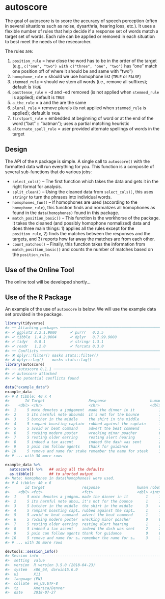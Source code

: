 <!-- README.md is generated from README.Rmd. Please edit that file -->
autoscore
=========

The goal of autoscore is to score the accuracy of speech perception
(often in several situations such as noise, dysarthria, hearing loss,
etc.). It uses a flexible number of rules that help decide if a response
set of words match a target set of words. Each rule can be applied or
removed in each situation to best meet the needs of the reseearcher.

The rules are:

1.  `position_rule` = how close the word has to be in the order of the
    target (e.g., `c("one", "two") with c("three", "one", "two")` has
    “one” match one position off of where it should be and same with
    “two”)
2.  `homophone_rule` = should we use homophone list (`TRUE` or `FALSE`)
3.  `stemmed_rule` = should we stem all words (i.e., remove all
    suffixes); default is `TRUE`
4.  `pasttense_rule` = -d and -ed removed (is not applied when
    `stemmed_rule` is applied); default is `TRUE`
5.  `a_the_rule` = a and the are the same
6.  `plural_rule` = remove plurals (is not applied when `stemmed_rule`
    is applied); default is `TRUE`
7.  `firstpart_rule` = embedded at beginning of word or at the end of
    the word (“bat” :: “batman”); uses a partial matching heuristic
8.  `alternate_spell_rule` = user provided alternate spellings of words
    in the target

Design
------

The API of the `R` package is simple. A single call to `autoscore()`
with the formatted data will run everything for you. This function is a
composite of several sub-functions that do various jobs:

-   `select_cols()` – The first function which takes the data and gets
    it in the right format for analysis.
-   `split_clean()` – Using the cleaned data from `select_cols()`, this
    uses `stringr` to turn the phrases into individual words.
-   `homophones_fun()` – If homophones are used (according to the
    `homophone_rule`), this function finds and normalizes all homophones
    as found in the `data(homophones)` found in this package.
-   `match_position_basic()` – This function is the workhorse of the
    package. It takes the cleaned (and possibly homophone normalized)
    data and does three main things: 1) applies all the rules except for
    the `position_rule`, 2) finds the matches between the responses and
    the targets, and 3) reports how far away the matches are from each
    other.
-   `count_matches()` – Finally, this function takes the information
    from `match_position_basic()` and counts the number of matches based
    on the `position_rule`.

Use of the Online Tool
----------------------

The online tool will be developed shortly…

Use of the R Package
--------------------

An example of the use of `autoscore` is below. We will use the example
data set provided in the package.

``` r
library(tidyverse)
#> ── Attaching packages ────────────────────────────────────────────────────────────────────────────────────────────────────── tidyverse 1.2.1.9000 ──
#> ✔ ggplot2 2.2.1.9000      ✔ purrr   0.2.5      
#> ✔ tibble  1.4.2.9004      ✔ dplyr   0.7.99.9000
#> ✔ tidyr   0.8.1           ✔ stringr 1.3.1      
#> ✔ readr   1.2.0           ✔ forcats 0.3.0
#> ── Conflicts ────────────────────────────────────────────────────────────────────────────────────────────────────────────── tidyverse_conflicts() ──
#> ✖ dplyr::filter() masks stats::filter()
#> ✖ dplyr::lag()    masks stats::lag()
library(autoscore)
#> ── autoscore 0.1.1 ─────────────────────────────────────────────────────────────────────────────────────────────── learn more at tysonbarrett.com ──
#> ✔ autoscore attached
#> ✔ No potential conflicts found

data("example_data")
example_data
#> # A tibble: 40 x 4
#>       Id Target                    Response                    human
#>    <dbl> <chr>                     <chr>                       <dbl>
#>  1     5 mate denotes a judgement  made the dinner in it           1
#>  2     5 its harmful note abounds  it's not for the bounce         1
#>  3     5 butcher in the middle     the shirt in the middle         3
#>  4     5 rampant boasting captain  rubbed against the captain      1
#>  5     5 avoid or beat command     advert the beat commend         1
#>  6     5 rocking modern poster     wrecking minor poacher          0
#>  7     5 resting older earring     resting alert hearing           1
#>  8     5 indeed a tax ascent       indeed the dash was sent        2
#>  9     5 pain can follow agents    thank for guidance              0
#> 10     5 remove and name for stake remember the name for steak     3
#> # ... with 30 more rows
```

``` r
example_data %>%
  autoscore() %>%   ## using all the defaults
  as.tibble()       ## to shorted output
#> Note: Homophones in data(homophones) were used.
#> # A tibble: 40 x 6
#>       id target                 response                 human robot equal
#>    <dbl> <fct>                  <fct>                    <dbl> <int> <lgl>
#>  1     5 mate denotes a judgem… made the dinner in it        1     1 TRUE 
#>  2     5 its harmful note abou… it's not for the bounce      1     1 TRUE 
#>  3     5 butcher in the middle  the shirt in the middle      3     4 FALSE
#>  4     5 rampant boasting capt… rubbed against the capt…     1     1 TRUE 
#>  5     5 avoid or beat command  advert the beat commend      1     1 TRUE 
#>  6     5 rocking modern poster  wrecking minor poacher       0     0 TRUE 
#>  7     5 resting older earring  resting alert hearing        1     1 TRUE 
#>  8     5 indeed a tax ascent    indeed the dash was sent     2     2 TRUE 
#>  9     5 pain can follow agents thank for guidance           0     0 TRUE 
#> 10     5 remove and name for s… remember the name for s…     3     3 TRUE 
#> # ... with 30 more rows
```

``` r
devtools::session_info()
#> Session info -------------------------------------------------------------
#>  setting  value                       
#>  version  R version 3.5.0 (2018-04-23)
#>  system   x86_64, darwin15.6.0        
#>  ui       X11                         
#>  language (EN)                        
#>  collate  en_US.UTF-8                 
#>  tz       America/Denver              
#>  date     2018-07-27
```
